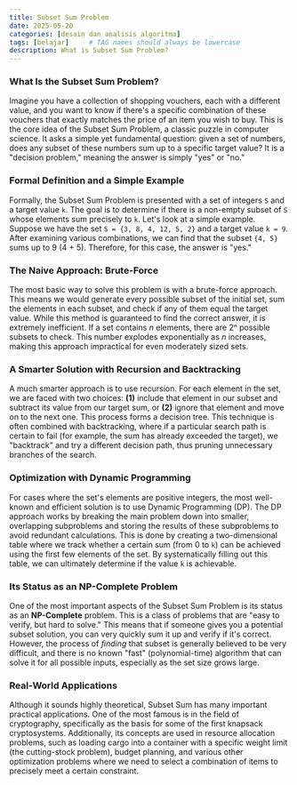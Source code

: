 ```yaml
---
title: Subset Sum Problem
date: 2025-05-20
categories: [desain dan analisis algoritma]
tags: [belajar]     # TAG names should always be lowercase
description: What is Subset Sum Problem?
---
```



### What Is the Subset Sum Problem?
Imagine you have a collection of shopping vouchers, each with a different value, and you want to know if there's a 
specific combination of these vouchers that exactly matches the price of an item you wish to buy. This is the core 
idea of the Subset Sum Problem, a classic puzzle in computer science. It asks a simple yet fundamental question: 
given a set of numbers, does any subset of these numbers sum up to a specific target value? It is a "decision 
problem," meaning the answer is simply "yes" or "no."

### Formal Definition and a Simple Example
Formally, the Subset Sum Problem is presented with a set of integers `S` and a target value `k`. The goal is to 
determine if there is a non-empty subset of `S` whose elements sum precisely to `k`. Let's look at a simple 
example. Suppose we have the set `S = {3, 8, 4, 12, 5, 2}` and a target value `k = 9`. After examining various 
combinations, we can find that the subset `{4, 5}` sums up to 9 (4 + 5). Therefore, for this case, the answer is 
"yes."

### The Naive Approach: Brute-Force
The most basic way to solve this problem is with a brute-force approach. This means we would generate every 
possible subset of the initial set, sum the elements in each subset, and check if any of them equal the target 
value. While this method is guaranteed to find the correct answer, it is extremely inefficient. If a set contains 
*n* elements, there are 2ⁿ possible subsets to check. This number explodes exponentially as *n* increases, making 
this approach impractical for even moderately sized sets.

### A Smarter Solution with Recursion and Backtracking
A much smarter approach is to use recursion. For each element in the set, we are faced with two choices: **(1)** 
include that element in our subset and subtract its value from our target sum, or **(2)** ignore that element and 
move on to the next one. This process forms a decision tree. This technique is often combined with backtracking, 
where if a particular search path is certain to fail (for example, the sum has already exceeded the target), we 
"backtrack" and try a different decision path, thus pruning unnecessary branches of the search.

### Optimization with Dynamic Programming
For cases where the set's elements are positive integers, the most well-known and efficient solution is to use 
Dynamic Programming (DP). The DP approach works by breaking the main problem down into smaller, overlapping 
subproblems and storing the results of these subproblems to avoid redundant calculations. This is done by creating 
a two-dimensional table where we track whether a certain sum (from 0 to `k`) can be achieved using the first few 
elements of the set. By systematically filling out this table, we can ultimately determine if the value `k` is 
achievable.

### Its Status as an NP-Complete Problem
One of the most important aspects of the Subset Sum Problem is its status as an **NP-Complete** problem. This is a 
class of problems that are "easy to verify, but hard to solve." This means that if someone gives you a potential 
subset solution, you can very quickly sum it up and verify if it's correct. However, the process of *finding* that 
subset is generally believed to be very difficult, and there is no known "fast" (polynomial-time) algorithm that 
can solve it for all possible inputs, especially as the set size grows large.

### Real-World Applications
Although it sounds highly theoretical, Subset Sum has many important practical applications. One of the most 
famous is in the field of cryptography, specifically as the basis for some of the first knapsack cryptosystems. 
Additionally, its concepts are used in resource allocation problems, such as loading cargo into a container with a 
specific weight limit (the cutting-stock problem), budget planning, and various other optimization problems where 
we need to select a combination of items to precisely meet a certain constraint.